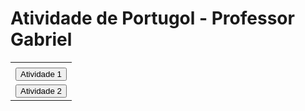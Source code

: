 # Atividade de Portugol - Professor Gabriel

<html>
<head>
</head>
<body>
<table>
<tr><td>
</td></tr>
<tr><td>
 <center>
<a href="https://raw.githubusercontent.com/guiihcolusso/AtividadePortugol/main/Atividade%201.por"><button>Atividade 1</button>
</td></tr>
<tr><td>
 <a href="https://raw.githubusercontent.com/guiihcolusso/AtividadePortugol/main/Atividade%202.por"><button>Atividade 2</button>
  </center>
</td></tr>
</table>
</body>

